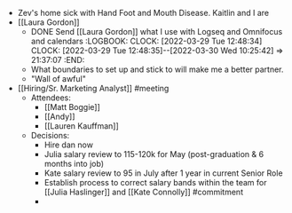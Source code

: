 - Zev's home sick with Hand Foot and Mouth Disease. Kaitlin and I are
- [[Laura Gordon]]
	- DONE Send [[Laura Gordon]] what I use with Logseq and Omnifocus and calendars
	  :LOGBOOK:
	  CLOCK: [2022-03-29 Tue 12:48:34]
	  CLOCK: [2022-03-29 Tue 12:48:35]--[2022-03-30 Wed 10:25:42] =>  21:37:07
	  :END:
	- What boundaries to set up and stick to will make me a better partner.
	- "Wall of awful"
- [[Hiring/Sr. Marketing Analyst]] #meeting
	- Attendees:
		- [[Matt Boggie]]
		- [[Andy]]
		- [[Lauren Kauffman]]
	- Decisions:
		- Hire dan now
		- Julia salary review to 115-120k for May (post-graduation & 6 months into job)
		- Kate salary review to 95 in July after 1 year in current Senior Role
		- Establish process to correct salary bands within the team for [[Julia Haslinger]] and [[Kate Connolly]] #commitment
		-